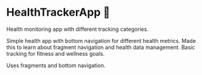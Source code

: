 # HealthTrackerApp 🏥

Health monitoring app with different tracking categories.

Simple health app with bottom navigation for different health metrics. Made this to learn about fragment navigation and health data management. Basic tracking for fitness and wellness goals.

Uses fragments and bottom navigation.
